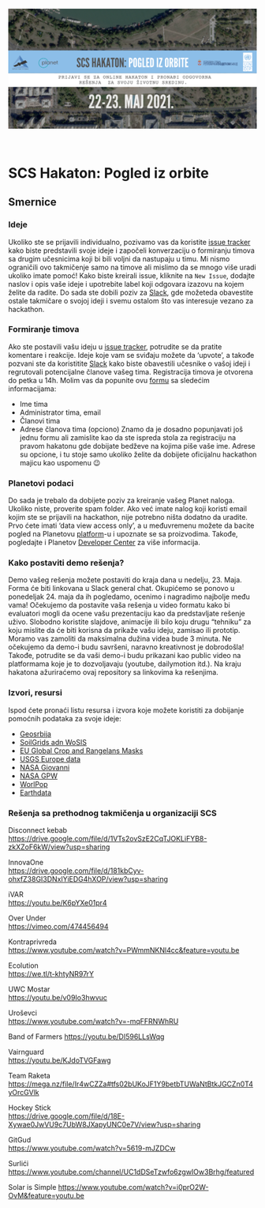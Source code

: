 ![SCS Hakaton: Pogled iz orbite](https://github.com/serbiancaseforspace/rgz-hackathon-2021/raw/main/main.png "SCS Hakaton: Pogled iz orbite")

<br>

# SCS Hakaton: Pogled iz orbite

## Smernice

### Ideje
Ukoliko ste se prijavili individualno, pozivamo vas da koristite [issue tracker](https://github.com/serbiancaseforspace/rgz-hackathon-2021/issues)
kako biste predstavili svoje ideje i započeli konverzaciju o formiranju timova sa drugim
učesnicima koji bi bili voljni da nastupaju u timu. Mi nismo ograničili ovo takmičenje samo na timove
ali mislimo da se mnogo više uradi ukoliko imate pomoć!
Kako biste kreirali issue, kliknite na `New Issue`, dodajte naslov i opis vaše ideje i upotrebite label
koji odgovara izazovu na kojem želite da radite. Do sada ste dobili poziv za [Slack](https://app.slack.com/client/T0201NHGQNB/C0201NHHH2T), 
gde možeteda obavestite ostale takmičare o svojoj ideji i svemu ostalom što vas interesuje vezano za hackathon.

### Formiranje timova
Ako ste postavili vašu ideju u [issue tracker](https://github.com/serbiancaseforspace/rgz-hackathon-2021/issues), potrudite se da pratite komentare i reakcije.
Ideje koje vam se sviđaju možete da ‘upvote’, a takođe pozvani ste da koristitite [Slack](https://app.slack.com/client/T0201NHGQNB/C0201NHHH2T) kako
biste obavestili učesnike o vašoj ideji i regrutovali potencijalne članove vašeg tima.
Registracija timova je otvorena do petka u 14h. Molim vas da popunite ovu [formu](https://docs.google.com/forms/d/1oDZK9Yj-GyNjJFXPmuMpC5J9h1d84EomQAWAPFpEEoA/viewform?edit_requested=true) sa sledećim informacijama:
- Ime tima
- Administrator tima, email
- Članovi tima
- Adrese članova tima (opciono)
Znamo da je dosadno popunjavati još jednu formu ali zamislite kao da ste ispreda stola za registraciju
na pravom hakatonu gde dobijate bedževe na kojima piše vaše ime. Adrese su opcione, i tu stoje
samo ukoliko želite da dobijete oficijalnu hackathon majicu kao uspomenu 😉

### Planetovi podaci
Do sada je trebalo da dobijete poziv za kreiranje vašeg Planet naloga. Ukoliko niste, proverite spam
folder. Ako već imate nalog koji koristi email kojim ste se prijavili na hackathon, nije potrebno ništa
dodatno da uradite. Prvo ćete imati ‘data view access only’, a u međuvremenu možete da bacite
pogled na Planetovu [platform](https://www.planet.com/explorer/)-u i upoznate se sa proizvodima. Takođe, pogledajte i Planetov
[Developer Center](https://developers.planet.com/) za više informacija.

### Kako postaviti demo rešenja?
Demo vašeg rešenja možete postaviti do kraja dana u nedelju, 23. Maja. Forma će biti linkovana u
Slack general chat. Okupićemo se ponovo u ponedeljak 24. maja da ih pogledamo, ocenimo i
nagradimo najbolje među vama!
Očekujemo da postavite vaša rešenja u video formatu kako bi evaluatori mogli da ocene vašu
prezentaciju kao da predstavljate rešenje uživo. Slobodno koristite slajdove, animacije ili bilo koju
drugu “tehniku” za koju mislite da će biti korisna da prikaže vašu ideju, zamisao ili prototip. Moramo
vas zamoliti da maksimalna dužina videa bude 3 minuta. Ne očekujemo da demo-i budu savršeni,
naravno kreativnost je dobrodošla! Takođe, potrudite se da vaši demo-i budu prikazani kao public
video na platformama koje je to dozvoljavaju (youtube, dailymotion itd.). Na kraju hakatona
ažuriraćemo ovaj repository sa linkovima ka rešenjima.

### Izvori, resursi
Ispod ćete pronaći listu resursa i izvora koje možete koristiti za dobijanje pomoćnih podataka za svoje
ideje:
- [Geosrbija](https://geosrbija.rs/)
- [SoilGrids adn WoSIS](https://soilgrids.org/)
- [EU Global Crop and Rangelans Masks](https://data.europa.eu/euodp/en/data/dataset/jrc-10112-10005)
- [USGS Europe data](https://lpdaac.usgs.gov/product_search/?spatial_extents=Europe&view=cards&sort=title)
- [NASA Giovanni](https://giovanni.gsfc.nasa.gov/giovanni/#service=TmAvMp&starttime=&endtime=)
- [NASA GPW](https://sedac.ciesin.columbia.edu/data/collection/gpw-v4)
- [WorlPop](https://www.worldpop.org/)
- [Earthdata](https://search.earthdata.nasa.gov/search)

### Rešenja sa prethodnog takmičenja u organizaciji SCS
Disconnect kebab	
https://drive.google.com/file/d/1VTs2ovSzE2CqTJOKLiFYB8-zkXZoF6kW/view?usp=sharing

InnovaOne	
https://drive.google.com/file/d/181kbCyv-ohxfZ38GI3DNxIYiEDG4hXOP/view?usp=sharing

iVAR	
https://youtu.be/K6pYXe01pr4

Over Under	
https://vimeo.com/474456494

Kontraprivreda	
https://www.youtube.com/watch?v=PWmmNKNl4cc&feature=youtu.be

Ecolution	
https://we.tl/t-khtyNR97rY

UWC Mostar	
https://youtu.be/v09Io3hwvuc

Uroševci	
https://www.youtube.com/watch?v=-mqFFRNWhRU

Band of Farmers	
https://youtu.be/DI596LLsWqg

Vairnguard	
https://youtu.be/KJdoTVGFawg

Team Raketa	
https://mega.nz/file/Ir4wCZZa#tfs02bUKoJF1Y9betbTUWaNtBtkJGCZn0T4yOrcGVlk

Hockey Stick	
https://drive.google.com/file/d/18E-Xywae0JwVU9c7UbW8JXapyUNC0e7V/view?usp=sharing

GitGud	
https://www.youtube.com/watch?v=5619-mJZDCw

Surlići	
https://www.youtube.com/channel/UC1dDSeTzwfo6zgwIOw3Brhg/featured

Solar is Simple
https://www.youtube.com/watch?v=i0prO2W-OvM&feature=youtu.be
